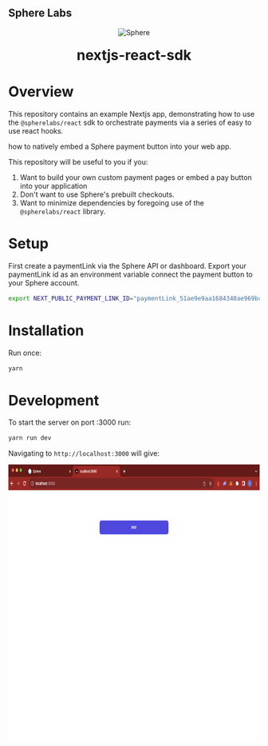 ## Sphere Labs

<div align="center">
    <a>
        <img alt="Sphere" src="https://avatars.githubusercontent.com/u/109333730?s=200&v=4" width="95"/>
    </a>
  <h1 style="margin-top:20px;">nextjs-react-sdk</h1>
</div>

# Overview

This repository contains an example Nextjs app, demonstrating how to use the `@spherelabs/react` sdk to orchestrate payments via a series of easy to use react hooks.

how to natively embed a Sphere payment button into your web app.

This repository will be useful to you if you:

1. Want to build your own custom payment pages or embed a pay button into your application
1. Don't want to use Sphere's prebuilt checkouts.
1. Want to minimize dependencies by foregoing use of the `@spherelabs/react` library.

# Setup

First create a paymentLink via the Sphere API or dashboard. Export your paymentLink id as an environment variable connect the payment button to your Sphere account.

```bash
export NEXT_PUBLIC_PAYMENT_LINK_ID="paymentLink_51ae9e9aa1684340ae969bc1b23f540d"
```

# Installation

Run once:

```bash
yarn
```

# Development

To start the server on port :3000 run:

```bash
yarn run dev
```

Navigating to ```http://localhost:3000``` will give: 

<div align="center">
<img src="../assets/nestjs-react.png" width="800" height="550"/>
</div>